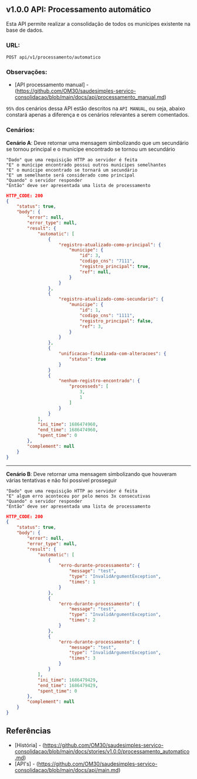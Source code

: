 ## v1.0.0 API: Processamento automático
Esta API permite realizar a consolidação de todos os munícipes existente na base de dados.

### URL:
```
POST api/v1/processamento/automatico
```

### Observações:
- [API processamento manual] - (https://github.com/OM30/saudesimples-servico-consolidacao/blob/main/docs/api/processamento_manual.md)

`95%` dos cenários dessa API estão descritos na `API MANUAL`, ou seja, abaixo constará apenas a diferença e os cenários relevantes a serem comentados.

### Cenários:
**Cenário A**: Deve retornar uma mensagem simbolizando que um secundário se tornou principal e o munícipe encontrado se tornou um secundário

```
"Dado" que uma requisição HTTP ao servidor é feita
"E" o munícipe encontrado possui outros munícipes semelhantes
"E" o munícipe encontrado se tornará um secundário
"E" um semelhante será considerado como principal
"Quando" o servidor responder
"Então" deve ser apresentada uma lista de processamento
```

```json
HTTP_CODE: 200
{
    "status": true,
    "body": {
        "error": null,
        "error_type": null,
        "result": {
            "automatic": [
                {
                    "registro-atualizado-como-principal": {
                        "municipe": {
                            "id": 3,
                            "codigo_cns": "7111",
                            "registro_principal": true,
                            "ref": null,
                        }
                    }
                },
                {
                    "registro-atualizado-como-secundario": {
                        "municipe": {
                            "id": 1,
                            "codigo_cns": "1111",
                            "registro_principal": false,
                            "ref": 3,
                        }
                    }
                },
                {
                    "unificacao-finalizada-com-alteracoes": {
                        "status": true
                    }
                }
                {
                    "nenhum-registro-encontrado": {
                        "processeds": [
                            3,
                            1
                        ]
                    }
                }
            ],
            "ini_time": 1686474960,
            "end_time": 1686474960,
            "spent_time": 0
        },
        "complement": null
    }
}
```

---

**Cenário B**: Deve retornar uma mensagem simbolizando que houveram várias tentativas e não foi possivel prosseguir

```
"Dado" que uma requisição HTTP ao servidor é feita
"E" algum erro aconteceu por pelo menos 3x consecutivas
"Quando" o servidor responder
"Então" deve ser apresentada uma lista de processamento
```

```json
HTTP_CODE: 200
{
    "status": true,
    "body": {
        "error": null,
        "error_type": null,
        "result": {
            "automatic": [
                {
                    "erro-durante-processamento": {
                        "message": "test",
                        "type": "InvalidArgumentException",
                        "times": 1
                    }
                },
                {
                    "erro-durante-processamento": {
                        "message": "test",
                        "type": "InvalidArgumentException",
                        "times": 2
                    }
                },
                {
                    "erro-durante-processamento": {
                        "message": "test",
                        "type": "InvalidArgumentException",
                        "times": 3
                    }
                }
            ],
            "ini_time": 1686479429,
            "end_time": 1686479429,
            "spent_time": 0
        },
        "complement": null
    }
}
```

## Referências
- [História] - (https://github.com/OM30/saudesimples-servico-consolidacao/blob/main/docs/stories/v1.0.0/processamento_automatico.md)
- [API's] - (https://github.com/OM30/saudesimples-servico-consolidacao/blob/main/docs/api/main.md)
